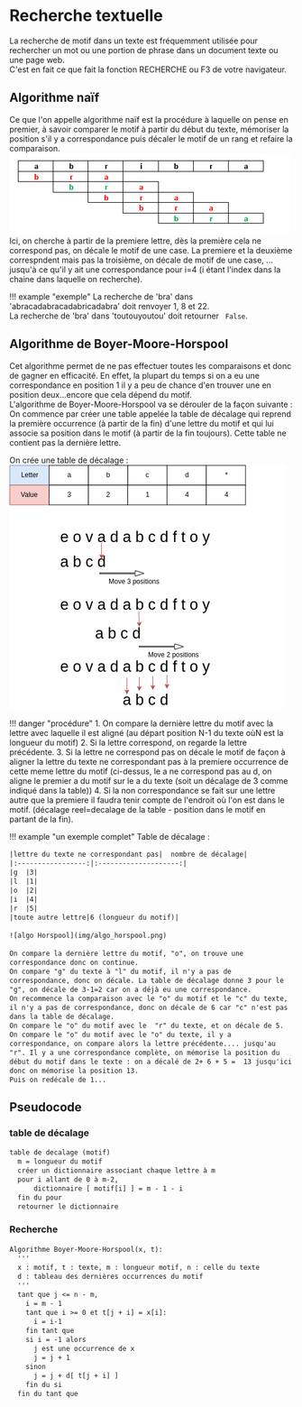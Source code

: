 # Recherche textuelle
La recherche de motif dans un texte est fréquemment utilisée pour rechercher un mot ou une portion de phrase dans un document texte ou une page web.  
C'est en fait ce que fait la fonction RECHERCHE ou F3 de votre navigateur.

## Algorithme naïf
Ce que l'on appelle algorithme naïf est la procédure à laquelle on pense en premier, à savoir comparer le motif à partir du début du texte, mémoriser la position s'il y a correspondance puis décaler le motif de un rang et refaire la comparaison.
![algo naif](img/algo_recher_naif.png)
Ici, on cherche à partir de la premiere lettre, dès la première cela ne correspond pas, on décale le motif de une case. La premiere et la deuxième correspndent mais pas la troisième, on décale de motif de une case, ... jusqu'à ce qu'il y ait une correspondance pour i=4 (i étant l'index dans la chaine dans laquelle on recherche).    


!!! example "exemple"
	La recherche de 'bra' dans 'abracadabracadabricadabra' doit renvoyer 1, 8 et 22.  
	La recherche de 'bra' dans 'toutouyoutou' doit retourner ` False`.   

## Algorithme de Boyer-Moore-Horspool
Cet algorithme permet de ne pas effectuer toutes les comparaisons et donc de gagner en efficacité. En effet, la plupart du temps si on a eu une correspondance en position 1 il y a peu de chance d'en trouver une en position deux...encore que cela dépend du motif.   
L'algorithme de Boyer-Moore-Horspool va se dérouler de la façon suivante : 
On commence par créer une table appelée la table de décalage qui reprend la première occurrence (à partir de la fin) d'une lettre du motif et qui lui associe sa position dans le motif (à partir de la fin toujours). Cette table ne contient pas la dernière lettre.

On crée une table de décalage :
![algo Horspool](img/horspool.png)

!!! danger "procédure"
	1. On compare la dernière lettre du motif avec la lettre avec laquelle il est aligné (au départ position N-1 du texte oùN est la longueur du motif)
	2. Si la lettre correspond, on regarde la lettre précédente.
	3. Si la lettre ne correspond pas on décale le motif de façon à aligner la lettre du texte ne correspondant pas à la premiere occurrence de cette meme lettre du motif (ci-dessus, le a ne correspond pas au d, on aligne le premier a du motif sur le a du texte (soit un décalage de 3 comme indiqué dans la table))
	4. Si la non correspondance se fait sur une lettre autre que la premiere il faudra tenir compte de l'endroit où l'on est dans  le motif. (décalage reel=decalage de la table - position dans le motif en partant de la fin).


!!! example "un exemple complet"
	Table de décalage : 

	|lettre du texte ne correspondant pas|	nombre de décalage|
	|:-----------------:|:--------------------:|
	|g	|3|
	|l	|1|
	|o	|2|
	|i	|4|
	|r	|5|
	|toute autre lettre|6 (longueur du motif)|

	![algo Horspool](img/algo_horspool.png)

	On compare la dernière lettre du motif, "o", on trouve une correspondance donc on continue.   
	On compare "g" du texte à "l" du motif, il n'y a pas de correspondance, donc on décale. La table de décalage donne 3 pour le "g", on décale de 3-1=2 car on a déjà eu une correspondance.    
	On recommence la comparaison avec le "o" du motif et le "c" du texte, il n'y a pas de correspondance, donc on décale de 6 car "c" n'est pas dans la table de décalage.  
	On compare le "o" du motif avec le  "r" du texte, et on décale de 5.  
	On compare le "o" du motif avec le "o" du texte, il y a correspondance, on compare alors la lettre précédente.... jusqu'au "r". Il y a une correspondance complète, on mémorise la position du début du motif dans le texte : on a décalé de 2+ 6 + 5 =  13 jusqu'ici donc on mémorise la position 13.  
	Puis on redécale de 1...  

## Pseudocode
### table de décalage
```pseudocode
table de decalage (motif)
  m = longueur du motif
  créer un dictionnaire associant chaque lettre à m
  pour i allant de 0 à m-2,
      dictionnaire [ motif[i] ] = m - 1 - i
  fin du pour
  retourner le dictionnaire

```


### Recherche
```pseudocode
Algorithme Boyer-Moore-Horspool(x, t):
  '''
  x : motif, t : texte, m : longueur motif, n : celle du texte
  d : tableau des dernières occurrences du motif
  '''
  tant que j <= n - m,
    i = m - 1
    tant que i >= 0 et t[j + i] = x[i]:
      i = i-1
    fin tant que
    si i = -1 alors
      j est une occurrence de x
      j = j + 1
    sinon
      j = j + d[ t[j + i] ]
    fin du si
  fin du tant que
```